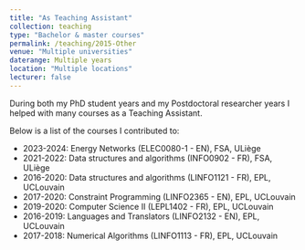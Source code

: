 ```yaml
---
title: "As Teaching Assistant"
collection: teaching
type: "Bachelor & master courses"
permalink: /teaching/2015-Other
venue: "Multiple universities"
daterange: Multiple years
location: "Multiple locations"
lecturer: false
---
```


During both my PhD student years and my Postdoctoral researcher years I helped with many courses as a Teaching Assistant.

Below is a list of the courses I contributed to:
- 2023-2024: Energy Networks (ELEC0080-1 - EN), FSA, ULiège
- 2021-2022: Data structures and algorithms (INFO0902 - FR), FSA, ULiège
- 2016-2020: Data structures and algorithms (LINFO1121 - FR), EPL, UCLouvain
- 2017-2020: Constraint Programming (LINFO2365 - EN), EPL, UCLouvain
- 2019-2020: Computer Science II (LEPL1402 - FR), EPL, UCLouvain
- 2016-2019: Languages and Translators (LINFO2132 - EN), EPL, UCLouvain
- 2017-2018: Numerical Algorithms (LINFO1113 - FR), EPL, UCLouvain